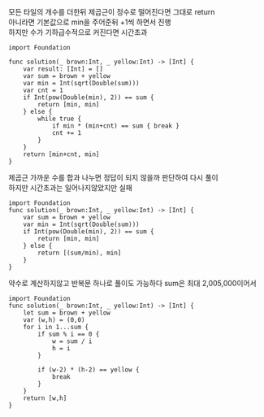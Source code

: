 모든 타일의 개수를 더한뒤 제곱근이 정수로 떨어진다면 그대로 return   
아니라면 기본값으로 min을 주어준뒤 +1씩 하면서 진행   
하지만 수가 기하급수적으로 커진다면 시간초과   
```
import Foundation

func solution(_ brown:Int, _ yellow:Int) -> [Int] {
    var result: [Int] = []
    var sum = brown + yellow
    var min = Int(sqrt(Double(sum)))
    var cnt = 1
    if Int(pow(Double(min), 2)) == sum {
        return [min, min]
    } else {
        while true {
            if min * (min+cnt) == sum { break }
            cnt += 1
        }
    }
    return [min+cnt, min]
}
```
제곱근 가까운 수를 합과 나누면 정답이 되지 않을까 판단하여 다시 풀이   
하지만 시간초과는 일어나지않았지만 실패   

```
import Foundation
func solution(_ brown:Int, _ yellow:Int) -> [Int] {
    var sum = brown + yellow
    var min = Int(sqrt(Double(sum)))
    if Int(pow(Double(min), 2)) == sum {
        return [min, min]
    } else {
        return [(sum/min), min]
    }
}
```
약수로 계산하지않고 반복문 하나로 풀이도 가능하다 sum은 최대 2,005,000이어서   
```
import Foundation
func solution(_ brown:Int, _ yellow:Int) -> [Int] {
    let sum = brown + yellow
    var (w,h) = (0,0)
    for i in 1...sum {
        if sum % i == 0 {
            w = sum / i
            h = i
        }
        
        if (w-2) * (h-2) == yellow {
            break
        }
    }
    return [w,h]
}
```

